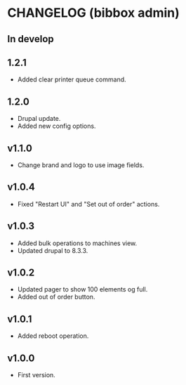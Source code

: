 # CHANGELOG (bibbox admin)

## In develop

## 1.2.1

* Added clear printer queue command.

## 1.2.0

* Drupal update.
* Added new config options.

## v1.1.0

* Change brand and logo to use image fields.

## v1.0.4

* Fixed "Restart UI" and "Set out of order" actions.

## v1.0.3

* Added bulk operations to machines view.
* Updated drupal to 8.3.3.

## v1.0.2

* Updated pager to show 100 elements og full.
* Added out of order button.

## v1.0.1

* Added reboot operation.

## v1.0.0

* First version.
